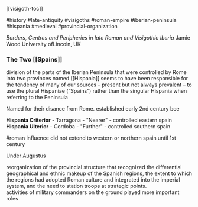 [[visigoth-toc]]

#history #late-antiquity #visigoths #roman-empire #iberian-peninsula #hispania #medieval #provincial-organization   

*Borders, Centres and Peripheries in late Roman and Visigothic Iberia*
Jamie Wood University ofLincoln, UK  

### The Two [[Spains]]

division of the parts of the Iberian Peninsula that were controlled by Rome into two provinces named [[Hispania]] seems to have been responsible for the tendency of many of our sources – present but not always prevalent – to use the plural Hispaniae (“Spains”) rather than the singular Hispania when referring to the Peninsula

Named for their disance from Rome. established early 2nd century bce

**Hispania Criterior**  - Tarragona - "Nearer" - controlled eastern spain
**Hispania Ulterior**  - Cordoba - "Further"  - controlled southern spain  

#roman influence did not extend to western or northern spain until 1st century

Under Augustus  

reorganization of the provincial structure that recognized the differential geographical and ethnic makeup of the Spanish regions, the extent to which the regions had adopted Roman culture and integrated into the imperial system, and the need to station troops at strategic points.  
activities of military commanders on the ground played more important roles



